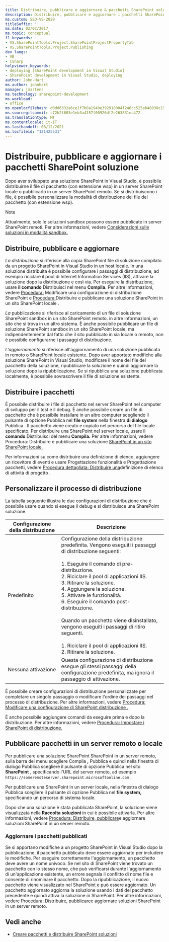 ```yaml
---
title: Distribuire, pubblicare e aggiornare & pacchetti SharePoint soluzione
description: Distribuire, pubblicare e aggiornare i pacchetti SharePoint soluzione. Personalizzare il processo di distribuzione. Pubblicare pacchetti in un server remoto o locale.
ms.custom: SEO-VS-2020
titleSuffix: ''
ms.date: 02/02/2017
ms.topic: conceptual
f1_keywords:
- VS.SharePointTools.Project.SharePointProjectPropertyTab
- VS.SharePointTools.Project.Publishing
dev_langs:
- VB
- CSharp
helpviewer_keywords:
- deploying [SharePoint development in Visual Studio]
- SharePoint development in Visual Studio, deploying
author: John-Hart
ms.author: johnhart
manager: jmartens
ms.technology: sharepoint-development
ms.workload:
- office
ms.openlocfilehash: d0dd6332a6ce1f7b0a1940e392918004f246cc525ab48030c15085b82ba54d42
ms.sourcegitcommit: c72b2f603e1eb3a4157f00926df2e263831ea472
ms.translationtype: MT
ms.contentlocale: it-IT
ms.lasthandoff: 08/12/2021
ms.locfileid: "121425531"
---
```

# <a name="deploy-publish-and-upgrade-sharepoint-solution-packages"></a>Distribuire, pubblicare e aggiornare i pacchetti SharePoint soluzione
  Dopo aver sviluppato una soluzione SharePoint in Visual Studio, è possibile distribuirne il file di pacchetto (con estensione wsp) in un server SharePoint locale o pubblicarlo in un server SharePoint remoto. Se si distribuiscono i file, è possibile personalizzare la modalità di distribuzione dei file del pacchetto (con estensione wsp).

> [!NOTE]
> Attualmente, solo le soluzioni sandbox possono essere pubblicate in server SharePoint remoti. Per altre informazioni, vedere [Considerazioni sulle soluzioni in modalità sandbox.](../sharepoint/sandboxed-solution-considerations.md)

## <a name="deploy-publish-and-upgrade"></a>Distribuire, pubblicare e aggiornare
 *La distribuzione* si riferisce alla copia SharePoint file di soluzione compilato da un progetto SharePoint in Visual Studio in un host locale. In una soluzione distribuita è possibile configurare i passaggi di distribuzione, ad esempio riciclare il pool di Internet Information Services (IIS), attivare la soluzione dopo la distribuzione e così via. Per eseguire la distribuzione, usare **il comando** Distribuisci nel menu **Compila.** Per altre informazioni, vedere [Procedura:](../sharepoint/how-to-edit-a-sharepoint-deployment-configuration.md) Modificare una configurazione di distribuzione SharePoint e [Procedura:](../sharepoint/how-to-deploy-and-publish-a-sharepoint-solution-to-a-local-sharepoint-site.md)Distribuire e pubblicare una soluzione SharePoint in un sito SharePoint locale .

 *La* pubblicazione si riferisce al caricamento di un file di soluzione SharePoint sandbox in un sito SharePoint remoto. in altre informazioni, un sito che si trova in un altro sistema. È anche possibile pubblicare un file di soluzione SharePoint sandbox in un sito SharePoint locale, ma indipendentemente dal fatto che il sito pubblicato in sia locale o remoto, non è possibile configurarne i passaggi di distribuzione.

 *L'aggiornamento* si riferisce all'aggiornamento di una soluzione pubblicata in remoto o SharePoint locale esistente. Dopo aver apportato modifiche alla soluzione SharePoint in Visual Studio, modificare il nome del file del pacchetto della soluzione, ripubblicare la soluzione e quindi aggiornare la soluzione dopo la ripubblicazione. Se si ripubblica una soluzione pubblicata localmente, è possibile sovrascrivere il file di soluzione esistente.

## <a name="deploy-packages"></a>Distribuire i pacchetti
 È possibile distribuire i file di pacchetto nel server SharePoint nel computer di sviluppo per il test e il debug. È anche possibile creare un file di pacchetto che è possibile installare in un altro computer scegliendo il pulsante di opzione Pubblica nel **file system** nella finestra **di dialogo** Pubblica . Il pacchetto viene creato e copiato nel percorso del file locale specificato. Per distribuire una SharePoint nel server locale, usare il **comando** Distribuisci del menu **Compila.** Per altre informazioni, vedere Procedura: Distribuire e pubblicare una soluzione [SharePoint in un sito SharePoint locale.](../sharepoint/how-to-deploy-and-publish-a-sharepoint-solution-to-a-local-sharepoint-site.md)

 Per informazioni su come distribuire una definizione di elenco, aggiungere un ricevitore di eventi e usare Progettazione funzionalità e Progettazione pacchetti, vedere [Procedura dettagliata: Distribuire una](../sharepoint/walkthrough-deploying-a-project-task-list-definition.md)definizione di elenco di attività di progetto .

## <a name="customize-the-deployment-process"></a>Personalizzare il processo di distribuzione
 La tabella seguente illustra le due configurazioni di distribuzione che è possibile usare quando si esegue il debug e si distribuisce una SharePoint soluzione.

|Configurazione della distribuzione|Descrizione|
|------------------------------|-----------------|
|Predefinito|Configurazione della distribuzione predefinita. Vengono eseguiti i passaggi di distribuzione seguenti:<br /><br /> 1. Eseguire il comando di pre-distribuzione.<br />2. Riciclare il pool di applicazioni IIS.<br />3. Ritirare la soluzione.<br />4. Aggiungere la soluzione.<br />5. Attivare le funzionalità.<br />6. Eseguire il comando post-distribuzione.<br /><br /> Quando un pacchetto viene disinstallato, vengono eseguiti i passaggi di ritiro seguenti.<br /><br /> 1. Riciclare il pool di applicazioni IIS.<br />2. Ritirare la soluzione.|
|Nessuna attivazione|Questa configurazione di distribuzione esegue gli stessi passaggi della configurazione predefinita, ma ignora il passaggio di attivazione.|

 È possibile creare configurazioni di distribuzione personalizzate per completare un singolo passaggio o modificare l'ordine dei passaggi nel processo di distribuzione. Per altre informazioni, vedere [Procedura: Modificare una configurazione di SharePoint distribuzione .](../sharepoint/how-to-edit-a-sharepoint-deployment-configuration.md)

 È anche possibile aggiungere comandi da eseguire prima e dopo la distribuzione. Per altre informazioni, vedere [Procedura: Impostare i SharePoint di distribuzione.](../sharepoint/how-to-set-sharepoint-deployment-commands.md)

## <a name="publish-packages-to-a-remote-or-local-server"></a>Pubblicare pacchetti in un server remoto o locale
 Per pubblicare una soluzione SharePoint SharePoint in un server remoto, sulla barra dei menu  scegliere Compila **,** Pubblica e quindi nella finestra di dialogo Pubblica scegliere il pulsante di opzione Pubblica nel sito **SharePoint** , specificando l'URL del server remoto, ad esempio `https://someremoteserver.sharepoint.microsoftonline.com` .

 Per pubblicare una SharePoint in un server  locale, nella finestra di dialogo Pubblica scegliere il pulsante di opzione Pubblica nel **file system,** specificando un percorso di sistema locale.

 Dopo che una soluzione è stata pubblicata SharePoint, la soluzione viene visualizzata nella **Raccolta soluzioni** in cui è possibile attivarla. Per altre informazioni, vedere [Procedura: Distribuire, pubblicare](../sharepoint/how-to-deploy-publish-and-upgrade-sharepoint-solutions-on-a-remote-server.md)e aggiornare soluzioni SharePoint in un server remoto.

### <a name="upgrade-published-packages"></a>Aggiornare i pacchetti pubblicati
 Se si apportano modifiche a un progetto SharePoint in Visual Studio dopo la pubblicazione, il pacchetto pubblicato deve essere aggiornato per includere le modifiche. Per eseguire correttamente l'aggiornamento, un pacchetto deve avere un nome univoco. Se nel sito di SharePoint viene trovato un pacchetto con lo stesso nome, che può verificarsi durante l'aggiornamento di un'applicazione esistente, un errore segnala il conflitto di nome file e consente di rinominare il pacchetto. Dopo la ripubblicazione, il nuovo pacchetto viene visualizzato nel SharePoint e può essere aggiornato. Un pacchetto aggiornato aggiorna la soluzione usando i dati del pacchetto precedente e quindi attiva la soluzione in SharePoint. Per altre informazioni, vedere [Procedura: Distribuire, pubblicare](../sharepoint/how-to-deploy-publish-and-upgrade-sharepoint-solutions-on-a-remote-server.md)e aggiornare soluzioni SharePoint in un server remoto.

## <a name="see-also"></a>Vedi anche
- [Creare pacchetti e distribuire SharePoint soluzioni](../sharepoint/packaging-and-deploying-sharepoint-solutions.md)
